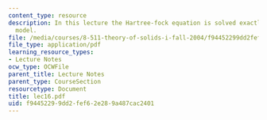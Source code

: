 ```yaml
---
content_type: resource
description: In this lecture the Hartree-fock equation is solved exactly for the jellium
  model.
file: /media/courses/8-511-theory-of-solids-i-fall-2004/f94452299dd2fef62e289a487cac2401_lec16.pdf
file_type: application/pdf
learning_resource_types:
- Lecture Notes
ocw_type: OCWFile
parent_title: Lecture Notes
parent_type: CourseSection
resourcetype: Document
title: lec16.pdf
uid: f9445229-9dd2-fef6-2e28-9a487cac2401
---
```

